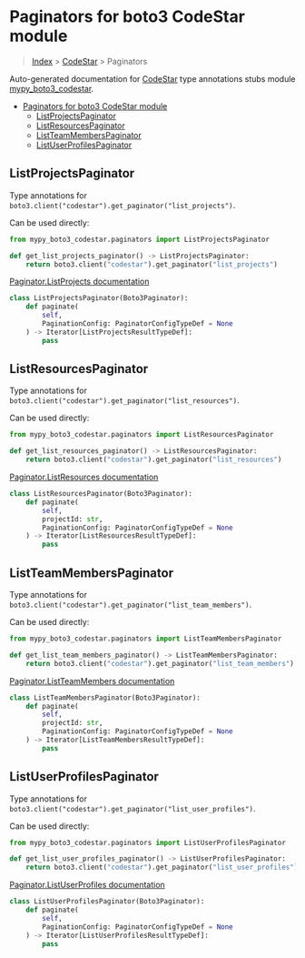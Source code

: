 # Paginators for boto3 CodeStar module

> [Index](../index.md) > [CodeStar](./index.md) > Paginators

Auto-generated documentation for [CodeStar](https://boto3.amazonaws.com/v1/documentation/api/latest/reference/services/codestar.html#CodeStar)
type annotations stubs module [mypy_boto3_codestar](https://pypi.org/project/mypy-boto3-codestar/).

- [Paginators for boto3 CodeStar module](#paginators-for-boto3-codestar-module)
  - [ListProjectsPaginator](#listprojectspaginator)
  - [ListResourcesPaginator](#listresourcespaginator)
  - [ListTeamMembersPaginator](#listteammemberspaginator)
  - [ListUserProfilesPaginator](#listuserprofilespaginator)

## ListProjectsPaginator

Type annotations for `boto3.client("codestar").get_paginator("list_projects")`.

Can be used directly:

```python
from mypy_boto3_codestar.paginators import ListProjectsPaginator

def get_list_projects_paginator() -> ListProjectsPaginator:
    return boto3.client("codestar").get_paginator("list_projects")
```

[Paginator.ListProjects documentation](https://boto3.amazonaws.com/v1/documentation/api/latest/reference/services/codestar.html#CodeStar.Paginator.ListProjects)

```python
class ListProjectsPaginator(Boto3Paginator):
    def paginate(
        self,
        PaginationConfig: PaginatorConfigTypeDef = None
    ) -> Iterator[ListProjectsResultTypeDef]:
        pass
```
## ListResourcesPaginator

Type annotations for `boto3.client("codestar").get_paginator("list_resources")`.

Can be used directly:

```python
from mypy_boto3_codestar.paginators import ListResourcesPaginator

def get_list_resources_paginator() -> ListResourcesPaginator:
    return boto3.client("codestar").get_paginator("list_resources")
```

[Paginator.ListResources documentation](https://boto3.amazonaws.com/v1/documentation/api/latest/reference/services/codestar.html#CodeStar.Paginator.ListResources)

```python
class ListResourcesPaginator(Boto3Paginator):
    def paginate(
        self,
        projectId: str,
        PaginationConfig: PaginatorConfigTypeDef = None
    ) -> Iterator[ListResourcesResultTypeDef]:
        pass
```
## ListTeamMembersPaginator

Type annotations for `boto3.client("codestar").get_paginator("list_team_members")`.

Can be used directly:

```python
from mypy_boto3_codestar.paginators import ListTeamMembersPaginator

def get_list_team_members_paginator() -> ListTeamMembersPaginator:
    return boto3.client("codestar").get_paginator("list_team_members")
```

[Paginator.ListTeamMembers documentation](https://boto3.amazonaws.com/v1/documentation/api/latest/reference/services/codestar.html#CodeStar.Paginator.ListTeamMembers)

```python
class ListTeamMembersPaginator(Boto3Paginator):
    def paginate(
        self,
        projectId: str,
        PaginationConfig: PaginatorConfigTypeDef = None
    ) -> Iterator[ListTeamMembersResultTypeDef]:
        pass
```
## ListUserProfilesPaginator

Type annotations for `boto3.client("codestar").get_paginator("list_user_profiles")`.

Can be used directly:

```python
from mypy_boto3_codestar.paginators import ListUserProfilesPaginator

def get_list_user_profiles_paginator() -> ListUserProfilesPaginator:
    return boto3.client("codestar").get_paginator("list_user_profiles")
```

[Paginator.ListUserProfiles documentation](https://boto3.amazonaws.com/v1/documentation/api/latest/reference/services/codestar.html#CodeStar.Paginator.ListUserProfiles)

```python
class ListUserProfilesPaginator(Boto3Paginator):
    def paginate(
        self,
        PaginationConfig: PaginatorConfigTypeDef = None
    ) -> Iterator[ListUserProfilesResultTypeDef]:
        pass
```